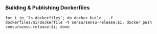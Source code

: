 ### Building & Publishing Dockerfiles

``` shell
for i in `ls dockerfiles`; do docker build . -f dockerfiles/$i/Dockerfile -t sensu/sensu-release:$i; docker push sensu/sensu-release:$i; done
```
